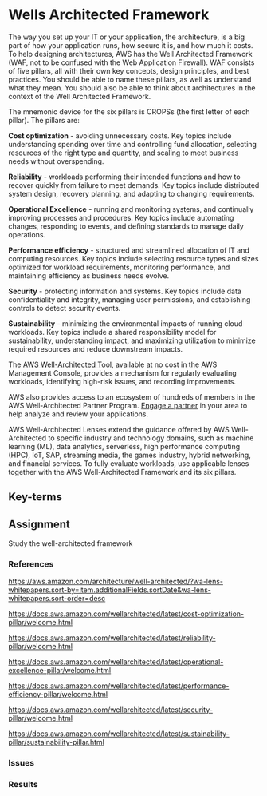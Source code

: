 # Wells Architected Framework
The way you set up your IT or your application, the architecture, is a big part of how your application runs, how secure it is, and how much it costs. To help designing architectures, AWS has the Well Architected Framework (WAF, not to be confused with the Web Application Firewall).
WAF consists of five pillars, all with their own key concepts, design principles, and best practices. You should be able to name these pillars, as well as understand what they mean. You should also be able to think about architectures in the context of the Well Architected Framework.

The mnemonic device for the six pillars is CROPSs (the first letter of each pillar). The pillars are:

**Cost optimization** - avoiding unnecessary costs. 
Key topics include understanding spending over time and controlling fund allocation, selecting resources of the right type and quantity, and scaling to meet business needs without overspending.

**Reliability** - workloads performing their intended functions and how to recover quickly from failure to meet demands. 
Key topics include distributed system design, recovery planning, and adapting to changing requirements.

**Operational Excellence** - running and monitoring systems, and continually improving processes and procedures. 
Key topics include automating changes, responding to events, and defining standards to manage daily operations.

**Performance efficiency** - structured and streamlined allocation of IT and computing resources. 
Key topics include selecting resource types and sizes optimized for workload requirements, monitoring performance, and maintaining efficiency as business needs evolve.

**Security** - protecting information and systems. 
Key topics include data confidentiality and integrity, managing user permissions, and establishing controls to detect security events.

**Sustainability** - minimizing the environmental impacts of running cloud workloads. 
Key topics include a shared responsibility model for sustainability, understanding impact, and maximizing utilization to minimize required resources and reduce downstream impacts. 

The [AWS Well-Architected Tool](https://console.aws.amazon.com/wellarchitected), available at no cost in the AWS Management Console, provides a mechanism for regularly evaluating workloads, identifying high-risk issues, and recording improvements.

AWS also provides access to an ecosystem of hundreds of members in the AWS Well-Architected Partner Program. [Engage a partner](https://aws.amazon.com/partners/find/results/?facets=%27Program+%3A+Well+Architected%27&size=10&start=0&sort=Relevance&view=Grid) in your area to help analyze and review your applications.

AWS Well-Architected Lenses extend the guidance offered by AWS Well-Architected to specific industry and technology domains, such as machine learning (ML), data analytics, serverless, high performance computing (HPC), IoT, SAP, streaming media, the games industry, hybrid networking, and financial services. To fully evaluate workloads, use applicable lenses together with the AWS Well-Architected Framework and its six pillars.


## Key-terms


## Assignment
Study the well-architected framework

### References
https://aws.amazon.com/architecture/well-architected/?wa-lens-whitepapers.sort-by=item.additionalFields.sortDate&wa-lens-whitepapers.sort-order=desc

https://docs.aws.amazon.com/wellarchitected/latest/cost-optimization-pillar/welcome.html

https://docs.aws.amazon.com/wellarchitected/latest/reliability-pillar/welcome.html

https://docs.aws.amazon.com/wellarchitected/latest/operational-excellence-pillar/welcome.html

https://docs.aws.amazon.com/wellarchitected/latest/performance-efficiency-pillar/welcome.html

https://docs.aws.amazon.com/wellarchitected/latest/security-pillar/welcome.html

https://docs.aws.amazon.com/wellarchitected/latest/sustainability-pillar/sustainability-pillar.html



### Issues


### Results
